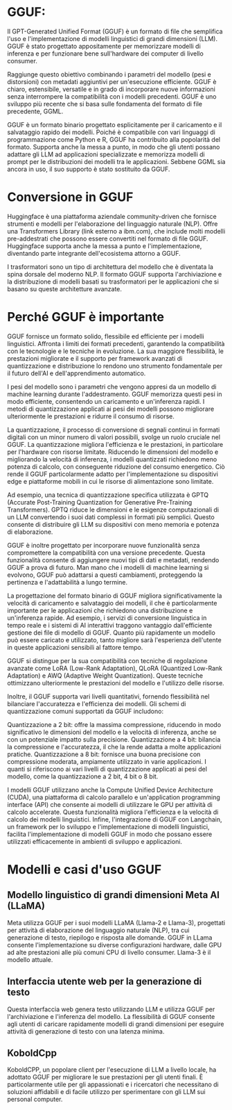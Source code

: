 # GGUF:
Il GPT-Generated Unified Format (GGUF) è un formato di file che semplifica l'uso e l'implementazione di modelli linguistici di grandi dimensioni (LLM). GGUF è stato progettato appositamente per memorizzare modelli di inferenza e per funzionare bene sull'hardware dei computer di livello consumer.

Raggiunge questo obiettivo combinando i parametri del modello (pesi e distorsioni) con metadati aggiuntivi per un'esecuzione efficiente. GGUF è chiaro, estensibile, versatile e in grado di incorporare nuove informazioni senza interrompere la compatibilità con i modelli precedenti. GGUF è uno sviluppo più recente che si basa sulle fondamenta del formato di file precedente, GGML.

GGUF è un formato binario progettato esplicitamente per il caricamento e il salvataggio rapido dei modelli. Poiché è compatibile con vari linguaggi di programmazione come Python e R, GGUF ha contribuito alla popolarità del formato. Supporta anche la messa a punto, in modo che gli utenti possano adattare gli LLM ad applicazioni specializzate e memorizza modelli di prompt per le distribuzioni dei modelli tra le applicazioni. Sebbene GGML sia ancora in uso, il suo supporto è stato sostituito da GGUF.

# Conversione in GGUF
Huggingface è una piattaforma aziendale community-driven che fornisce strumenti e modelli per l'elaborazione del linguaggio naturale (NLP). Offre una Transformers Library (link esterno a ibm.com), che include molti modelli pre-addestrati che possono essere convertiti nel formato di file GGUF. Huggingface supporta anche la messa a punto e l'implementazione, diventando parte integrante dell'ecosistema attorno a GGUF.

I trasformatori sono un tipo di architettura del modello che è diventata la spina dorsale del moderno NLP. Il formato GGUF supporta l'archiviazione e la distribuzione di modelli basati su trasformatori per le applicazioni che si basano su queste architetture avanzate.

# Perché GGUF è importante
GGUF fornisce un formato solido, flessibile ed efficiente per i modelli linguistici. Affronta i limiti dei formati precedenti, garantendo la compatibilità con le tecnologie e le tecniche in evoluzione. La sua maggiore flessibilità, le prestazioni migliorate e il supporto per framework avanzati di quantizzazione e distribuzione lo rendono uno strumento fondamentale per il futuro dell'AI e dell'apprendimento automatico.

I pesi del modello sono i parametri che vengono appresi da un modello di machine learning durante l'addestramento. GGUF memorizza questi pesi in modo efficiente, consentendo un caricamento e un'inferenza rapidi. I metodi di quantizzazione applicati ai pesi dei modelli possono migliorare ulteriormente le prestazioni e ridurre il consumo di risorse.

La quantizzazione, il processo di conversione di segnali continui in formati digitali con un minor numero di valori possibili, svolge un ruolo cruciale nel GGUF. La quantizzazione migliora l'efficienza e le prestazioni, in particolare per l'hardware con risorse limitate. Riducendo le dimensioni del modello e migliorando la velocità di inferenza, i modelli quantizzati richiedono meno potenza di calcolo, con conseguente riduzione del consumo energetico. Ciò rende il GGUF particolarmente adatto per l'implementazione su dispositivi edge e piattaforme mobili in cui le risorse di alimentazione sono limitate.

Ad esempio, una tecnica di quantizzazione specifica utilizzata è GPTQ (Accurate Post-Training Quantization for Generative Pre-Training Transformers). GPTQ riduce le dimensioni e le esigenze computazionali di un LLM convertendo i suoi dati complessi in formati più semplici. Questo consente di distribuire gli LLM su dispositivi con meno memoria e potenza di elaborazione.

GGUF è inoltre progettato per incorporare nuove funzionalità senza compromettere la compatibilità con una versione precedente. Questa funzionalità consente di aggiungere nuovi tipi di dati e metadati, rendendo GGUF a prova di futuro. Man mano che i modelli di machine learning si evolvono, GGUF può adattarsi a questi cambiamenti, proteggendo la pertinenza e l'adattabilità a lungo termine.

La progettazione del formato binario di GGUF migliora significativamente la velocità di caricamento e salvataggio dei modelli, il che è particolarmente importante per le applicazioni che richiedono una distribuzione e un'inferenza rapide. Ad esempio, i servizi di conversione linguistica in tempo reale e i sistemi di AI interattivi traggono vantaggio dall'efficiente gestione dei file di modello di GGUF. Quanto più rapidamente un modello può essere caricato e utilizzato, tanto migliore sarà l'esperienza dell'utente in queste applicazioni sensibili al fattore tempo.

GGUF si distingue per la sua compatibilità con tecniche di regolazione avanzate come LoRA (Low-Rank Adaptation), QLoRA (Quantized Low-Rank Adaptation) e AWQ (Adaptive Weight Quantization). Queste tecniche ottimizzano ulteriormente le prestazioni del modello e l'utilizzo delle risorse.

Inoltre, il GGUF supporta vari livelli quantitativi, fornendo flessibilità nel bilanciare l'accuratezza e l'efficienza dei modelli. Gli schemi di quantizzazione comuni supportati da GGUF includono:

Quantizzazione a 2 bit: offre la massima compressione, riducendo in modo significativo le dimensioni del modello e la velocità di inferenza, anche se con un potenziale impatto sulla precisione.
Quantizzazione a 4 bit: bilancia la compressione e l'accuratezza, il che la rende adatta a molte applicazioni pratiche.
Quantizzazione a 8 bit: fornisce una buona precisione con compressione moderata, ampiamente utilizzato in varie applicazioni.
I quanti si riferiscono ai vari livelli di quantizzazione applicati ai pesi del modello, come la quantizzazione a 2 bit, 4 bit o 8 bit.

I modelli GGUF utilizzano anche la Compute Unified Device Architecture (CUDA), una piattaforma di calcolo parallelo e un'application programming interface (API) che consente ai modelli di utilizzare le GPU per attività di calcolo accelerate. Questa funzionalità migliora l'efficienza e la velocità di calcolo dei modelli linguistici. Infine, l'integrazione di GGUF con Langchain, un framework per lo sviluppo e l'implementazione di modelli linguistici, facilita l'implementazione di modelli GGUF in modo che possano essere utilizzati efficacemente in ambienti di sviluppo e applicazioni.

# Modelli e casi d'uso GGUF

## Modello linguistico di grandi dimensioni Meta AI (LLaMA)

Meta utilizza GGUF per i suoi modelli LLaMA (Llama-2 e Llama-3), progettati per attività di elaborazione del linguaggio naturale (NLP), tra cui generazione di testo, riepilogo e risposta alle domande. GGUF in LLama consente l'implementazione su diverse configurazioni hardware, dalle GPU ad alte prestazioni alle più comuni CPU di livello consumer. Llama-3 è il modello attuale.

## Interfaccia utente web per la generazione di testo
Questa interfaccia web genera testo utilizzando LLM e utilizza GGUF per l'archiviazione e l'inferenza del modello. La flessibilità di GGUF consente agli utenti di caricare rapidamente modelli di grandi dimensioni per eseguire attività di generazione di testo con una latenza minima.

## KoboldCpp
KoboldCPP, un popolare client per l'esecuzione di LLM a livello locale, ha adottato GGUF per migliorare le sue prestazioni per gli utenti finali. È particolarmente utile per gli appassionati e i ricercatori che necessitano di soluzioni affidabili e di facile utilizzo per sperimentare con gli LLM sui personal computer.